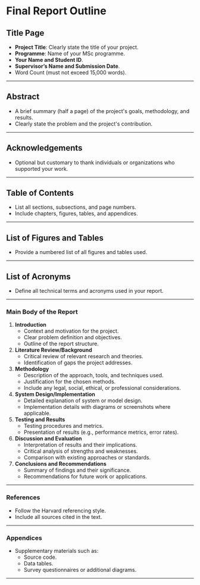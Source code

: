 # Final Report Outline

## Title Page

- **Project Title**: Clearly state the title of your project.
- **Programme**: Name of your MSc programme.
- **Your Name and Student ID**.
- **Supervisor’s Name and Submission Date**.
- Word Count (must not exceed 15,000 words).

---

## Abstract

- A brief summary (half a page) of the project's goals, methodology, and results.
- Clearly state the problem and the project's contribution.

---

## Acknowledgements

- Optional but customary to thank individuals or organizations who supported your work.

---

## Table of Contents

- List all sections, subsections, and page numbers.
- Include chapters, figures, tables, and appendices.

---

## List of Figures and Tables

- Provide a numbered list of all figures and tables used.

---

## List of Acronyms

- Define all technical terms and acronyms used in your report.

---

### Main Body of the Report

1. **Introduction**
    - Context and motivation for the project.
    - Clear problem definition and objectives.
    - Outline of the report structure.
2. **Literature Review/Background**
    - Critical review of relevant research and theories.
    - Identification of gaps the project addresses.
3. **Methodology**
    - Description of the approach, tools, and techniques used.
    - Justification for the chosen methods.
    - Include any legal, social, ethical, or professional considerations.
4. **System Design/Implementation**
    - Detailed explanation of system or model design.
    - Implementation details with diagrams or screenshots where applicable.
5. **Testing and Results**
    - Testing procedures and metrics.
    - Presentation of results (e.g., performance metrics, error rates).
6. **Discussion and Evaluation**
    - Interpretation of results and their implications.
    - Critical analysis of strengths and weaknesses.
    - Comparison with existing approaches or standards.
7. **Conclusions and Recommendations**
    - Summary of findings and their significance.
    - Recommendations for future work or applications.

---

### References

- Follow the Harvard referencing style.
- Include all sources cited in the text.

---

### Appendices

- Supplementary materials such as:
  - Source code.
  - Data tables.
  - Survey questionnaires or additional diagrams.

---
